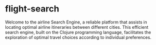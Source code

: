# flight-search
Welcome to the airline Search Engine, a reliable platform that assists in locating optimal airline itineraries between different cities. This efficient search engine, built on the Clojure programming language, facilitates the exploration of optimal travel choices according to individual preferences.
